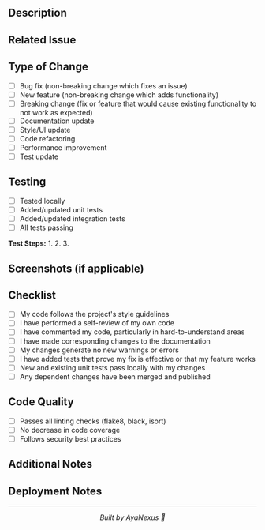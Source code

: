 ## Description
<!-- Provide a brief description of the changes in this PR -->

## Related Issue
<!-- Link to the issue this PR addresses (e.g., Fixes #123) -->

## Type of Change
<!-- Mark the relevant option with an "x" -->

- [ ] Bug fix (non-breaking change which fixes an issue)
- [ ] New feature (non-breaking change which adds functionality)
- [ ] Breaking change (fix or feature that would cause existing functionality to not work as expected)
- [ ] Documentation update
- [ ] Style/UI update
- [ ] Code refactoring
- [ ] Performance improvement
- [ ] Test update

## Testing
<!-- Describe the tests you ran and how to reproduce them -->

- [ ] Tested locally
- [ ] Added/updated unit tests
- [ ] Added/updated integration tests
- [ ] All tests passing

**Test Steps:**
1. 
2. 
3. 

## Screenshots (if applicable)
<!-- Add screenshots to help explain your changes -->

## Checklist
<!-- Mark completed items with an "x" -->

- [ ] My code follows the project's style guidelines
- [ ] I have performed a self-review of my own code
- [ ] I have commented my code, particularly in hard-to-understand areas
- [ ] I have made corresponding changes to the documentation
- [ ] My changes generate no new warnings or errors
- [ ] I have added tests that prove my fix is effective or that my feature works
- [ ] New and existing unit tests pass locally with my changes
- [ ] Any dependent changes have been merged and published

## Code Quality
<!-- The following will be checked automatically by CI -->

- [ ] Passes all linting checks (flake8, black, isort)
- [ ] No decrease in code coverage
- [ ] Follows security best practices

## Additional Notes
<!-- Add any additional context or notes for reviewers -->

## Deployment Notes
<!-- Any special deployment considerations? Database migrations? Environment variables? -->

---

<div align="center">
  <em>Built by AyaNexus 🦢</em>
</div>
